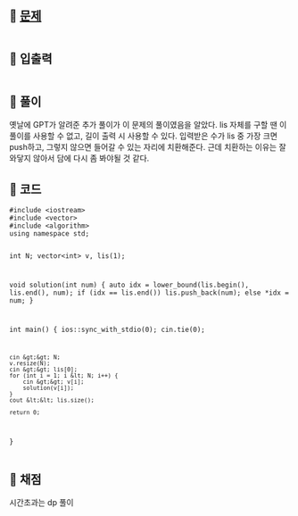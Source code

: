 <h2 id="🌽-문제">🌽 <a href="https://www.acmicpc.net/problem/12015">문제</a></h2>
<p><img alt="" src="https://velog.velcdn.com/images/coolgamja_/post/785c51eb-1a28-4116-b6a1-8631c296ab86/image.png" /></p>
<h2 id="🥕-입출력">🥕 입출력</h2>
<p><img alt="" src="https://velog.velcdn.com/images/coolgamja_/post/b45dfaa1-e276-4bd7-bcfb-b34f20ba7570/image.png" /></p>
<h2 id="🥔-풀이">🥔 풀이</h2>
<p>옛날에 GPT가 알려준 추가 풀이가 이 문제의 풀이였음을 알았다.
lis 자체를 구할 땐 이 풀이를 사용할 수 없고, 길이 출력 시 사용할 수 있다.
입력받은 수가 lis 중 가장 크면 push하고,
그렇지 않으면 들어갈 수 있는 자리에 치환해준다.
근데 치환하는 이유는 잘 와닿지 않아서 담에 다시 좀 봐야될 것 같다.</p>
<h2 id="🥬-코드">🥬 코드</h2>
<pre><code class="language-cpp">#include &lt;iostream&gt;
#include &lt;vector&gt;
#include &lt;algorithm&gt;
using namespace std;

int N;
vector&lt;int&gt; v, lis(1);

void solution(int num) {
    auto idx = lower_bound(lis.begin(), lis.end(), num);
    if (idx == lis.end()) lis.push_back(num);
    else *idx = num;
}

int main() {
    ios::sync_with_stdio(0);
    cin.tie(0);

    cin &gt;&gt; N;
    v.resize(N);
    cin &gt;&gt; lis[0];
    for (int i = 1; i &lt; N; i++) {
        cin &gt;&gt; v[i];
        solution(v[i]);
    }
    cout &lt;&lt; lis.size();

    return 0;
}</code></pre>
<h2 id="🥜-채점">🥜 채점</h2>
<p>시간초과는 dp 풀이</p>
<p><img alt="" src="https://velog.velcdn.com/images/coolgamja_/post/7ecd23a7-3bc7-48d3-8586-fd9b63f82602/image.png" /></p>